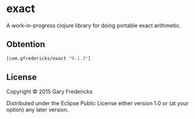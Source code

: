 # exact

A work-in-progress clojure library for doing portable exact
arithmetic.

## Obtention

``` clojure
[com.gfredericks/exact "0.1.3"]
```

## License

Copyright © 2015 Gary Fredericks

Distributed under the Eclipse Public License either version 1.0 or (at
your option) any later version.
